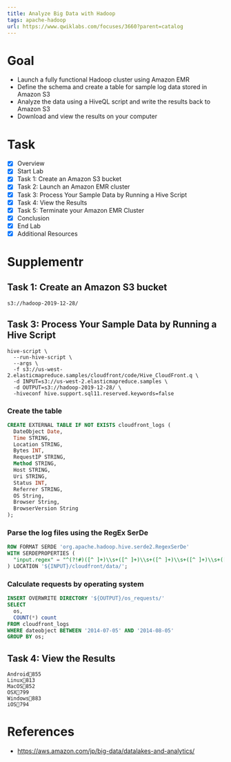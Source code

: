 ```yaml
---
title: Analyze Big Data with Hadoop
tags: apache-hadoop
url: https://www.qwiklabs.com/focuses/3660?parent=catalog
---
```


# Goal
- Launch a fully functional Hadoop cluster using Amazon EMR
- Define the schema and create a table for sample log data stored in Amazon S3
- Analyze the data using a HiveQL script and write the results back to Amazon S3
- Download and view the results on your computer

# Task
- [x] Overview
- [x] Start Lab
- [x] Task 1: Create an Amazon S3 bucket
- [x] Task 2: Launch an Amazon EMR cluster
- [x] Task 3: Process Your Sample Data by Running a Hive Script
- [x] Task 4: View the Results
- [x] Task 5: Terminate your Amazon EMR Cluster
- [x] Conclusion
- [x] End Lab
- [x] Additional Resources

# Supplementr
## Task 1: Create an Amazon S3 bucket
```
s3://hadoop-2019-12-28/
```

## Task 3: Process Your Sample Data by Running a Hive Script
```
hive-script \
  --run-hive-script \
  --args \
  -f s3://us-west-2.elasticmapreduce.samples/cloudfront/code/Hive_CloudFront.q \
  -d INPUT=s3://us-west-2.elasticmapreduce.samples \
  -d OUTPUT=s3://hadoop-2019-12-28/ \
  -hiveconf hive.support.sql11.reserved.keywords=false
```

### Create the table
```sql
CREATE EXTERNAL TABLE IF NOT EXISTS cloudfront_logs (
  DateObject Date,
  Time STRING,
  Location STRING,
  Bytes INT,
  RequestIP STRING,
  Method STRING,
  Host STRING,
  Uri STRING,
  Status INT,
  Referrer STRING,
  OS String,
  Browser String,
  BrowserVersion String
);
```

### Parse the log files using the RegEx SerDe
```sql
ROW FORMAT SERDE 'org.apache.hadoop.hive.serde2.RegexSerDe'
WITH SERDEPROPERTIES (
  "input.regex" = "^(?!#)([^ ]+)\\s+([^ ]+)\\s+([^ ]+)\\s+([^ ]+)\\s+([^ ]+)\\s+([^ ]+)\\s+([^ ]+)\\s+([^ ]+)\\s+([^ ]+)\\s+([^ ]+)\\s+[^\(]+[\(](https://s3-us-west-2.amazonaws.com/us-west-2-aws-training/awsu-spl/spl-166/instructions/en_us/[^\;]+).*\%20([^\/]+)[\/](https://s3-us-west-2.amazonaws.com/us-west-2-aws-training/awsu-spl/spl-166/instructions/en_us/.*)$"
) LOCATION '${INPUT}/cloudfront/data/';
```

### Calculate requests by operating system
```sql
INSERT OVERWRITE DIRECTORY '${OUTPUT}/os_requests/'
SELECT
  os,
  COUNT(*) count
FROM cloudfront_logs
WHERE dateobject BETWEEN '2014-07-05' AND '2014-08-05'
GROUP BY os;
```

## Task 4: View the Results
```
Android855
Linux813
MacOS852
OSX799
Windows883
iOS794
```

# References
- https://aws.amazon.com/jp/big-data/datalakes-and-analytics/
